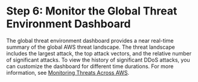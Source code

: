 # Step 6: Monitor the Global Threat Environment Dashboard<a name="monitor-global-dashboard"></a>

The global threat environment dashboard provides a near real\-time summary of the global AWS threat landscape\. The threat landscape includes the largest attack, the top attack vectors, and the relative number of significant attacks\. To view the history of significant DDoS attacks, you can customize the dashboard for different time durations\. For more information, see [ Monitoring Threats Across AWS](using-ddos-reports.md#aws-shield-global-threats)\. 